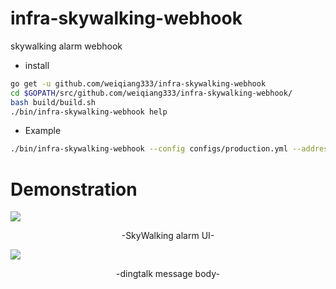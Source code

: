 # infra-skywalking-webhook
skywalking alarm webhook


- install
```bash
go get -u github.com/weiqiang333/infra-skywalking-webhook
cd $GOPATH/src/github.com/weiqiang333/infra-skywalking-webhook/
bash build/build.sh
./bin/infra-skywalking-webhook help
```

- Example
```bash
./bin/infra-skywalking-webhook --config configs/production.yml --address 0.0.0.0:8000
```

# Demonstration
![](https://github.com/weiqiang333/infra-skywalking-webhook/.static/skywalking-UI-alarm.png)
<p align="center">-SkyWalking alarm UI-</p>

![](https://github.com/weiqiang333/infra-skywalking-webhook/.static/skywalking-dingding-notify.png)
<p align="center">-dingtalk message body-</p>